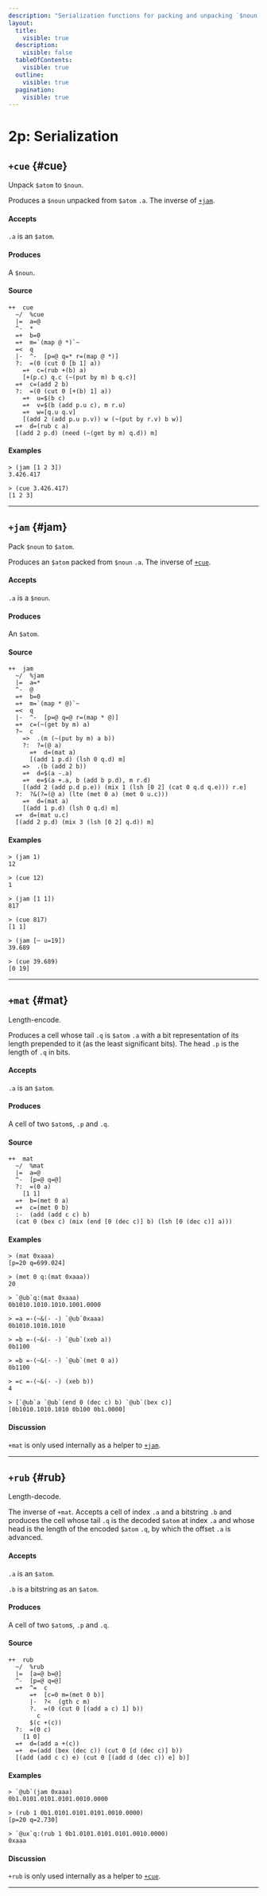 ```yaml
---
description: "Serialization functions for packing and unpacking `$noun`s to and from atoms."
layout:
  title:
    visible: true
  description:
    visible: false
  tableOfContents:
    visible: true
  outline:
    visible: true
  pagination:
    visible: true
---
```


# 2p: Serialization

## `+cue` {#cue}

Unpack `$atom` to `$noun`.

Produces a `$noun` unpacked from `$atom` `.a`. The inverse of [`+jam`](#jam).

#### Accepts

`.a` is an `$atom`.

#### Produces

A `$noun`.

#### Source

```hoon
++  cue
  ~/  %cue
  |=  a=@
  ^-  *
  =+  b=0
  =+  m=`(map @ *)`~
  =<  q
  |-  ^-  [p=@ q=* r=(map @ *)]
  ?:  =(0 (cut 0 [b 1] a))
    =+  c=(rub +(b) a)
    [+(p.c) q.c (~(put by m) b q.c)]
  =+  c=(add 2 b)
  ?:  =(0 (cut 0 [+(b) 1] a))
    =+  u=$(b c)
    =+  v=$(b (add p.u c), m r.u)
    =+  w=[q.u q.v]
    [(add 2 (add p.u p.v)) w (~(put by r.v) b w)]
  =+  d=(rub c a)
  [(add 2 p.d) (need (~(get by m) q.d)) m]
```

#### Examples

```
> (jam [1 2 3])
3.426.417
```

```
> (cue 3.426.417)
[1 2 3]
```

---

## `+jam` {#jam}

Pack `$noun` to `$atom`.

Produces an `$atom` packed from `$noun` `.a`. The inverse of [`+cue`](#cue).

#### Accepts

`.a` is a `$noun`.

#### Produces

An `$atom`.

#### Source

```hoon
++  jam
  ~/  %jam
  |=  a=*
  ^-  @
  =+  b=0
  =+  m=`(map * @)`~
  =<  q
  |-  ^-  [p=@ q=@ r=(map * @)]
  =+  c=(~(get by m) a)
  ?~  c
    =>  .(m (~(put by m) a b))
    ?:  ?=(@ a)
      =+  d=(mat a)
      [(add 1 p.d) (lsh 0 q.d) m]
    =>  .(b (add 2 b))
    =+  d=$(a -.a)
    =+  e=$(a +.a, b (add b p.d), m r.d)
    [(add 2 (add p.d p.e)) (mix 1 (lsh [0 2] (cat 0 q.d q.e))) r.e]
  ?:  ?&(?=(@ a) (lte (met 0 a) (met 0 u.c)))
    =+  d=(mat a)
    [(add 1 p.d) (lsh 0 q.d) m]
  =+  d=(mat u.c)
  [(add 2 p.d) (mix 3 (lsh [0 2] q.d)) m]
```

#### Examples

```
> (jam 1)
12
```

```
> (cue 12)
1
```

```
> (jam [1 1])
817
```

```
> (cue 817)
[1 1]
```

```
> (jam [~ u=19])
39.689
```

```
> (cue 39.689)
[0 19]
```

---

## `+mat` {#mat}

Length-encode.

Produces a cell whose tail `.q` is `$atom` `.a` with a bit representation of its length prepended to it (as the least significant bits). The head `.p` is the length of `.q` in bits.

#### Accepts

`.a` is an `$atom`.

#### Produces

A cell of two `$atom`s, `.p` and `.q`.

#### Source

```hoon
++  mat
  ~/  %mat
  |=  a=@
  ^-  [p=@ q=@]
  ?:  =(0 a)
    [1 1]
  =+  b=(met 0 a)
  =+  c=(met 0 b)
  :-  (add (add c c) b)
  (cat 0 (bex c) (mix (end [0 (dec c)] b) (lsh [0 (dec c)] a)))
```

#### Examples

```
> (mat 0xaaa)
[p=20 q=699.024]
```

```
> (met 0 q:(mat 0xaaa))
20
```

```
> `@ub`q:(mat 0xaaa)
0b1010.1010.1010.1001.0000
```

```
> =a =-(~&(- -) `@ub`0xaaa)
0b1010.1010.1010

> =b =-(~&(- -) `@ub`(xeb a))
0b1100

> =b =-(~&(- -) `@ub`(met 0 a))
0b1100

> =c =-(~&(- -) (xeb b))
4

> [`@ub`a `@ub`(end 0 (dec c) b) `@ub`(bex c)]
[0b1010.1010.1010 0b100 0b1.0000]
```

#### Discussion

`+mat` is only used internally as a helper to [`+jam`](#jam).

---

## `+rub` {#rub}

Length-decode.

The inverse of `+mat`. Accepts a cell of index `.a` and a bitstring `.b` and produces the cell whose tail `.q` is the decoded `$atom` at index `.a` and whose head is the length of the encoded `$atom` `.q`, by which the offset `.a` is advanced.

#### Accepts

`.a` is an `$atom`.

`.b` is a bitstring as an `$atom`.

#### Produces

A cell of two `$atom`s, `.p` and `.q`.

#### Source

```hoon
++  rub
  ~/  %rub
  |=  [a=@ b=@]
  ^-  [p=@ q=@]
  =+  ^=  c
      =+  [c=0 m=(met 0 b)]
      |-  ?<  (gth c m)
      ?.  =(0 (cut 0 [(add a c) 1] b))
        c
      $(c +(c))
  ?:  =(0 c)
    [1 0]
  =+  d=(add a +(c))
  =+  e=(add (bex (dec c)) (cut 0 [d (dec c)] b))
  [(add (add c c) e) (cut 0 [(add d (dec c)) e] b)]
```

#### Examples

```
> `@ub`(jam 0xaaa)
0b1.0101.0101.0101.0010.0000
```

```
> (rub 1 0b1.0101.0101.0101.0010.0000)
[p=20 q=2.730]
```

```
> `@ux`q:(rub 1 0b1.0101.0101.0101.0010.0000)
0xaaa
```

#### Discussion

`+rub` is only used internally as a helper to [`+cue`](#cue).

---
